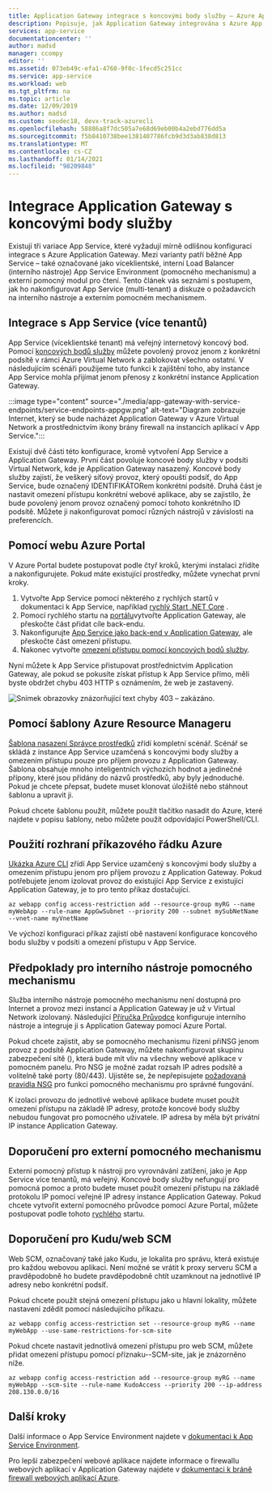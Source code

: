 ```yaml
---
title: Application Gateway integrace s koncovými body služby – Azure App Service | Microsoft Docs
description: Popisuje, jak Application Gateway integrována s Azure App Service zabezpečenými koncovými body služby.
services: app-service
documentationcenter: ''
author: madsd
manager: ccompy
editor: ''
ms.assetid: 073eb49c-efa1-4760-9f0c-1fecd5c251cc
ms.service: app-service
ms.workload: web
ms.tgt_pltfrm: na
ms.topic: article
ms.date: 12/09/2019
ms.author: madsd
ms.custom: seodec18, devx-track-azurecli
ms.openlocfilehash: 58886a8f7dc505a7e68d69eb00b4a2ebd776dd5a
ms.sourcegitcommit: f5b8410738bee1381407786fcb9d3d3ab838d813
ms.translationtype: MT
ms.contentlocale: cs-CZ
ms.lasthandoff: 01/14/2021
ms.locfileid: "98209848"
---
```

# <a name="application-gateway-integration-with-service-endpoints"></a>Integrace Application Gateway s koncovými body služby
Existují tři variace App Service, které vyžadují mírně odlišnou konfiguraci integrace s Azure Application Gateway. Mezi varianty patří běžné App Service – také označované jako víceklientské, interní Load Balancer (interního nástroje) App Service Environment (pomocného mechanismu) a externí pomocný modul pro čtení. Tento článek vás seznámí s postupem, jak ho nakonfigurovat App Service (multi-tenant) a diskuze o požadavcích na interního nástroje a externím pomocném mechanismem.

## <a name="integration-with-app-service-multi-tenant"></a>Integrace s App Service (více tenantů)
App Service (víceklientské tenant) má veřejný internetový koncový bod. Pomocí [koncových bodů služby](../../virtual-network/virtual-network-service-endpoints-overview.md) můžete povolený provoz jenom z konkrétní podsítě v rámci Azure Virtual Network a zablokovat všechno ostatní. V následujícím scénáři použijeme tuto funkci k zajištění toho, aby instance App Service mohla přijímat jenom přenosy z konkrétní instance Application Gateway.

:::image type="content" source="./media/app-gateway-with-service-endpoints/service-endpoints-appgw.png" alt-text="Diagram zobrazuje Internet, který se bude nacházet Application Gateway v Azure Virtual Network a prostřednictvím ikony brány firewall na instancích aplikací v App Service.":::

Existují dvě části této konfigurace, kromě vytvoření App Service a Application Gateway. První část povoluje koncové body služby v podsíti Virtual Network, kde je Application Gateway nasazený. Koncové body služby zajistí, že veškerý síťový provoz, který opouští podsíť, do App Service, bude označený IDENTIFIKÁTORem konkrétní podsítě. Druhá část je nastavit omezení přístupu konkrétní webové aplikace, aby se zajistilo, že bude povolený jenom provoz označený pomocí tohoto konkrétního ID podsítě. Můžete ji nakonfigurovat pomocí různých nástrojů v závislosti na preferencích.

## <a name="using-azure-portal"></a>Pomocí webu Azure Portal
V Azure Portal budete postupovat podle čtyř kroků, kterými instalaci zřídíte a nakonfigurujete. Pokud máte existující prostředky, můžete vynechat první kroky.
1. Vytvořte App Service pomocí některého z rychlých startů v dokumentaci k App Service, například [rychlý Start .NET Core](../quickstart-dotnetcore.md) .
2. Pomocí rychlého startu na [portálu](../../application-gateway/quick-create-portal.md)vytvořte Application Gateway, ale přeskočte část přidat cíle back-endu.
3. Nakonfigurujte [App Service jako back-end v Application Gateway](../../application-gateway/configure-web-app-portal.md), ale přeskočte část omezení přístupu.
4. Nakonec vytvořte [omezení přístupu pomocí koncových bodů služby](../../app-service/app-service-ip-restrictions.md#set-a-service-endpoint-based-rule).

Nyní můžete k App Service přistupovat prostřednictvím Application Gateway, ale pokud se pokusíte získat přístup k App Service přímo, měli byste obdržet chybu 403 HTTP s oznámením, že web je zastavený.

![Snímek obrazovky znázorňující text chyby 403 – zakázáno.](./media/app-gateway-with-service-endpoints/website-403-forbidden.png)

## <a name="using-azure-resource-manager-template"></a>Pomocí šablony Azure Resource Manageru
[Šablona nasazení Správce prostředků][template-app-gateway-app-service-complete] zřídí kompletní scénář. Scénář se skládá z instance App Service uzamčená s koncovými body služby a omezením přístupu pouze pro příjem provozu z Application Gateway. Šablona obsahuje mnoho inteligentních výchozích hodnot a jedinečné přípony, které jsou přidány do názvů prostředků, aby byly jednoduché. Pokud je chcete přepsat, budete muset klonovat úložiště nebo stáhnout šablonu a upravit ji. 

Pokud chcete šablonu použít, můžete použít tlačítko nasadit do Azure, které najdete v popisu šablony, nebo můžete použít odpovídající PowerShell/CLI.

## <a name="using-azure-command-line-interface"></a>Použití rozhraní příkazového řádku Azure
[Ukázka Azure CLI](../../app-service/scripts/cli-integrate-app-service-with-application-gateway.md) zřídí App Service uzamčený s koncovými body služby a omezením přístupu jenom pro příjem provozu z Application Gateway. Pokud potřebujete jenom izolovat provoz do existující App Service z existující Application Gateway, je to pro tento příkaz dostačující.

```azurecli-interactive
az webapp config access-restriction add --resource-group myRG --name myWebApp --rule-name AppGwSubnet --priority 200 --subnet mySubNetName --vnet-name myVnetName
```

Ve výchozí konfiguraci příkaz zajistí obě nastavení konfigurace koncového bodu služby v podsíti a omezení přístupu v App Service.

## <a name="considerations-for-ilb-ase"></a>Předpoklady pro interního nástroje pomocného mechanismu
Služba interního nástroje pomocného mechanismu není dostupná pro Internet a provoz mezi instancí a Application Gateway je už v Virtual Network izolovaný. Následující [Příručka Průvodce](../environment/integrate-with-application-gateway.md) konfiguruje interního nástroje a integruje ji s Application Gateway pomocí Azure Portal. 

Pokud chcete zajistit, aby se pomocného mechanismu řízení přiNSG jenom provoz z podsítě Application Gateway, můžete nakonfigurovat skupinu zabezpečení sítě (), která bude mít vliv na všechny webové aplikace v pomocném panelu. Pro NSG je možné zadat rozsah IP adres podsítě a volitelně také porty (80/443). Ujistěte se, že nepřepisujete [požadovaná pravidla NSG](../environment/network-info.md#network-security-groups) pro funkci pomocného mechanismu pro správné fungování.

K izolaci provozu do jednotlivé webové aplikace budete muset použít omezení přístupu na základě IP adresy, protože koncové body služby nebudou fungovat pro pomocného uživatele. IP adresa by měla být privátní IP instance Application Gateway.

## <a name="considerations-for-external-ase"></a>Doporučení pro externí pomocného mechanismu
Externí pomocný přístup k nástroji pro vyrovnávání zatížení, jako je App Service více tenantů, má veřejný. Koncové body služby nefungují pro pomocná pomoc a proto budete muset použít omezení přístupu na základě protokolu IP pomocí veřejné IP adresy instance Application Gateway. Pokud chcete vytvořit externí pomocného průvodce pomocí Azure Portal, můžete postupovat podle tohoto [rychlého](../environment/create-external-ase.md) startu.

[template-app-gateway-app-service-complete]: https://github.com/Azure/azure-quickstart-templates/tree/master/201-web-app-with-app-gateway-v2/ "Šablona Azure Resource Manager pro kompletní scénář"

## <a name="considerations-for-kuduscm-site"></a>Doporučení pro Kudu/web SCM
Web SCM, označovaný také jako Kudu, je lokalita pro správu, která existuje pro každou webovou aplikaci. Není možné se vrátit k proxy serveru SCM a pravděpodobně ho budete pravděpodobně chtít uzamknout na jednotlivé IP adresy nebo konkrétní podsíť.

Pokud chcete použít stejná omezení přístupu jako u hlavní lokality, můžete nastavení zdědit pomocí následujícího příkazu.

```azurecli-interactive
az webapp config access-restriction set --resource-group myRG --name myWebApp --use-same-restrictions-for-scm-site
```

Pokud chcete nastavit jednotlivá omezení přístupu pro web SCM, můžete přidat omezení přístupu pomocí příznaku--SCM-site, jak je znázorněno níže.

```azurecli-interactive
az webapp config access-restriction add --resource-group myRG --name myWebApp --scm-site --rule-name KudoAccess --priority 200 --ip-address 208.130.0.0/16
```

## <a name="next-steps"></a>Další kroky
Další informace o App Service Environment najdete v [dokumentaci k App Service Environment](/azure/app-service/environment).

Pro lepší zabezpečení webové aplikace najdete informace o firewallu webových aplikací v Application Gateway najdete v [dokumentaci k bráně firewall webových aplikací Azure](../../web-application-firewall/ag/ag-overview.md).
